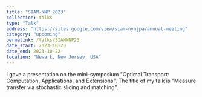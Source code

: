 ```yaml
---
title: "SIAM-NNP 2023"
collection: talks
type: "Talk"
address: "https://sites.google.com/view/siam-nynjpa/annual-meeting"
category: "upcoming"
permalink: /talks/SIAMNNP23
date_start: 2023-10-20
date_end: 2023-10-22
location: "Newark, New Jersey, USA"
---
```


I gave a presentation on the mini-symposium "Optimal Transport: Computation, Applications, and Extensions". The title of my talk is "Measure transfer via stochastic slicing and matching". 
